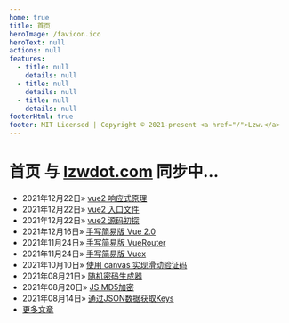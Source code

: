 ```yaml
---
home: true
title: 首页
heroImage: /favicon.ico
heroText: null
actions: null
features:
  - title: null
    details: null
  - title: null
    details: null
  - title: null
    details: null
footerHtml: true
footer: MIT Licensed | Copyright © 2021-present <a href="/">Lzw.</a>
---
```

# 首页 <span class="el-link el-link--info"><span class="el-link--inner">与 <a href="//lzwdot.com/blog/">lzwdot.com</a> 同步中...</span></span>

- <span class="date">2021年12月22日</span>&raquo; [vue2 响应式原理](/blog/frame/vue2-src/28757.md)    
- <span class="date">2021年12月22日</span>&raquo; [vue2 入口文件](/blog/frame/vue2-src/28755.md)    
- <span class="date">2021年12月22日</span>&raquo; [vue2 源码初探](/blog/frame/vue2-src/28753.md)    
- <span class="date">2021年12月16日</span>&raquo; [手写简易版 Vue 2.0](/blog/frame/vue-study/28654.md)    
- <span class="date">2021年11月24日</span>&raquo; [手写简易版 VueRouter](/blog/frame/vue-study/27988.md)    
- <span class="date">2021年11月24日</span>&raquo; [手写简易版 Vuex](/blog/frame/vue-study/27990.md)    
- <span class="date">2021年10月10日</span>&raquo; [使用 canvas 实现滑动验证码](/blog/program/demos/27987.md)    
- <span class="date">2021年08月21日</span>&raquo; [随机密码生成器](/blog/product/tools/27986.md)    
- <span class="date">2021年08月20日</span>&raquo; [JS MD5加密](/blog/product/tools/27985.md)    
- <span class="date">2021年08月14日</span>&raquo; [通过JSON数据获取Keys](/blog/product/tools/27984.md)    
- [更多文章](/blog/pages/archive)   
